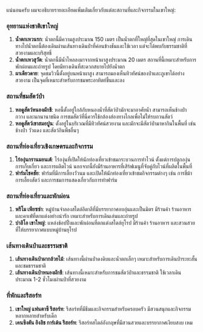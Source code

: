 แน่นอนครับ ผมจะอธิบายรายละเอียดเพิ่มเติมเกี่ยวกับแต่ละสถานที่และกิจกรรมในเขาใหญ่:

### อุทยานแห่งชาติเขาใหญ่
1. **น้ำตกเหวนรก**: น้ำตกนี้มีความสูงประมาณ 150 เมตร เป็นน้ำตกที่ใหญ่ที่สุดในเขาใหญ่ การเดินทางไปน้ำตกนี้ต้องเดินผ่านเส้นทางเดินป่าที่ค่อนข้างชันและใช้เวลา แต่จะได้พบกับธรรมชาติที่สวยงามและบริสุทธิ์
2. **น้ำตกเหวสุวัต**: น้ำตกนี้มีน้ำไหลลงมาจากหน้าผาสูงประมาณ 20 เมตร สถานที่นี้เหมาะสำหรับการพักผ่อนและถ่ายรูป โดยมีทางเดินที่สะดวกสบายไปยังน้ำตก
3. **ผาเดียวดาย**: จุดชมวิวนี้ตั้งอยู่บนหน้าผาสูง สามารถมองเห็นทิวทัศน์ของป่าและภูเขาได้อย่างสวยงาม เป็นจุดที่เหมาะสำหรับการชมพระอาทิตย์ขึ้นและลง

### สถานที่ชมสัตว์ป่า
1. **หอดูสัตว์หนองผักชี**: หอนี้ตั้งอยู่ใกล้กับหนองน้ำที่สัตว์ป่ามักจะมาอาศัยน้ำ สามารถเห็นช้างป่า กวาง และนกนานาชนิด การชมสัตว์ที่นี่ควรใช้กล้องส่องทางไกลเพื่อไม่ให้รบกวนสัตว์
2. **หอดูสัตว์เขาสมอปูน**: ตั้งอยู่ในบริเวณที่มีทิวทัศน์สวยงาม และมักจะมีสัตว์ป่ามาหากินในพื้นที่ เช่น ช้างป่า วัวแดง และสัตว์กินพืชอื่นๆ

### สถานที่ท่องเที่ยวเชิงเกษตรและกิจกรรม
1. **ไร่องุ่นกรานมอนเต้**: ไร่องุ่นที่เปิดให้นักท่องเที่ยวเข้าชมกระบวนการทำไวน์ ตั้งแต่การปลูกองุ่น การเก็บเกี่ยว และการผลิตไวน์ นอกจากนี้ยังมีร้านอาหารที่เสิร์ฟเมนูที่จับคู่กับไวน์ที่ผลิตในพื้นที่
2. **ฟาร์มโชคชัย**: ฟาร์มที่มีการเลี้ยงวัวนม และเปิดให้นักท่องเที่ยวเข้าชมกิจกรรมต่างๆ เช่น การขี่ม้า การเลี้ยงสัตว์ และการชมการแสดงเกี่ยวกับการทำฟาร์ม

### สถานที่ท่องเที่ยวและพักผ่อน
1. **พรีโม เพียซซ่า**: หมู่บ้านจำลองสไตล์อิตาลีที่มีบรรยากาศอบอุ่นและเป็นมิตร มีร้านค้า ร้านอาหาร และคาเฟ่ที่ตกแต่งอย่างน่ารัก เหมาะสำหรับการเดินเล่นและถ่ายรูป
2. **ปาลิโอ เขาใหญ่**: แหล่งช้อปปิ้งและพักผ่อนที่ตกแต่งสไตล์ยุโรป มีร้านค้า ร้านอาหาร และสวนสวยที่ให้บรรยากาศแบบหมู่บ้านยุโรป

### เส้นทางเดินป่าและธรรมชาติ
1. **เส้นทางเดินป่าผากล้วยไม้**: เส้นทางนี้ผ่านป่าดงดิบและน้ำตกเล็กๆ เหมาะสำหรับการเดินป่าระยะสั้นและชมธรรมชาติ
2. **เส้นทางเดินป่าหนองผักชี**: เส้นทางนี้เหมาะสำหรับการชมสัตว์ป่าและธรรมชาติ ใช้เวลาเดินประมาณ 1-2 ชั่วโมงผ่านป่าที่สวยงาม

### ที่พักและรีสอร์ท
1. **เขาใหญ่ แฟนตาซี รีสอร์ท**: รีสอร์ทที่มีธีมและกิจกรรมสำหรับครอบครัว มีสวนสนุกและกิจกรรมหลากหลายสำหรับเด็ก
2. **เคนซิงตัน อิงลิช การ์เด้น รีสอร์ท**: รีสอร์ทสไตล์อังกฤษที่มีสวนสวยและบรรยากาศเงียบสงบ เหม
